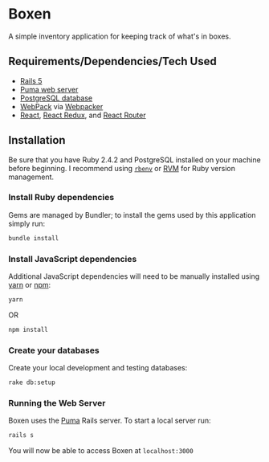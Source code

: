# Boxen

A simple inventory application for keeping track of what's in boxes.

## Requirements/Dependencies/Tech Used

* [Rails 5](http://rubyonrails.org/)
* [Puma web server](http://puma.io/)
* [PostgreSQL database](https://www.postgresql.org/download/macosx/)
* [WebPack](https://webpack.js.org/) via [Webpacker](https://github.com/rails/webpacker)
* [React](https://reactjs.org/), [React Redux](https://github.com/reactjs/react-redux), and [React Router](https://reacttraining.com/react-router/)

## Installation

Be sure that you have Ruby 2.4.2 and PostgreSQL installed on your machine before beginning. I recommend using [`rbenv`](https://github.com/rbenv/rbenv) or [RVM](https://rvm.io/) for Ruby version management.

### Install Ruby dependencies

Gems are managed by Bundler; to install the gems used by this application simply run:

```sh
bundle install
```

### Install JavaScript dependencies

Additional JavaScript dependencies will need to be manually installed using [yarn](https://yarnpkg.com/en/) or [npm](https://www.npmjs.com/):

```sh
yarn
```

OR

```sh
npm install
```

### Create your databases

Create your local development and testing databases:

```sh
rake db:setup
```

### Running the Web Server

Boxen uses the [Puma](https://github.com/puma/puma) Rails server. To start a local server run:

```sh
rails s
```

You will now be able to access Boxen at `localhost:3000`
